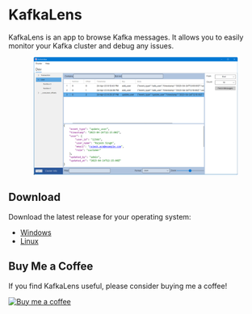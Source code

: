 # KafkaLens

KafkaLens is an app to browse Kafka messages. It allows you to easily monitor your Kafka cluster and debug any issues.


<div align="center">
  <div style="width: 80%">
    <div class="slick">
      <div><img src="screenshots/Main.png"></div>
    </div>
  </div>
</div>

## Download

Download the latest release for your operating system:

- [Windows](https://github.com/fatichar/KafkaLens/releases/download/0.1.0/KafkaLens_win.zip)
- [Linux](https://github.com/fatichar/KafkaLens/releases/download/0.1.0/KafkaLens_linux.zip)

## Buy Me a Coffee

If you find KafkaLens useful, please consider buying me a coffee!

[![Buy me a coffee](https://www.buymeacoffee.com/assets/img/custom_images/orange_img.png)](https://www.buymeacoffee.com/fatichar)